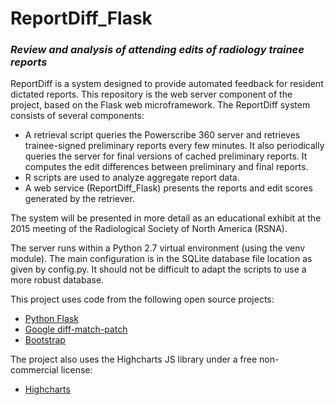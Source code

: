 # ReportDiff_Flask

### *Review and analysis of attending edits of radiology trainee reports*
 
ReportDiff is a system designed to provide automated feedback for resident dictated reports.  This repository is the web server component of the project, based on the Flask web microframework.  The ReportDiff system consists of several components:

* A retrieval script queries the Powerscribe 360 server and retrieves trainee-signed preliminary reports every few minutes.  It also periodically queries the server for final versions of cached preliminary reports.  It computes the edit differences between preliminary and final reports.
* R scripts are used to analyze aggregate report data.
* A web service (ReportDiff_Flask) presents the reports and edit scores generated by the retriever.

The system will be presented in more detail as an educational exhibit at the 2015 meeting of the Radiological Society of North America (RSNA).

The server runs within a Python 2.7 virtual environment (using the venv module).  The main configuration is in the SQLite database file location as given by config.py.  It should not be difficult to adapt the scripts to use a more robust database.

This project uses code from the following open source projects:

* [Python Flask](http://flask.pocoo.org/)
* [Google diff-match-patch](https://code.google.com/p/google-diff-match-patch/)
* [Bootstrap](http://getbootstrap.com)

The project also uses the Highcharts JS library under a free non-commercial license:
* [Highcharts](http://www.highcharts.com/)
